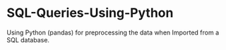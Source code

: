 # SQL-Queries-Using-Python
Using Python (pandas) for preprocessing the data when Imported from a SQL database.
